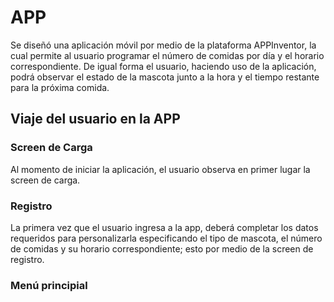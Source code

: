 # APP
Se diseñó una aplicación móvil por medio de la plataforma APPInventor, la cual permite al usuario programar el número de comidas por día y el horario correspondiente. De igual forma el usuario, haciendo uso de la aplicación, podrá observar el estado de la mascota junto a la hora y el tiempo restante para la próxima comida.

## Viaje del usuario en la APP

### Screen de Carga

Al momento de iniciar la aplicación, el usuario observa en primer lugar la screen de carga. 

### Registro

La primera vez que el usuario ingresa a la app, deberá completar los datos requeridos para personalizarla especificando el tipo de mascota, el número de comidas y su horario correspondiente; esto por medio de la screen de registro. 

### Menú principial 




